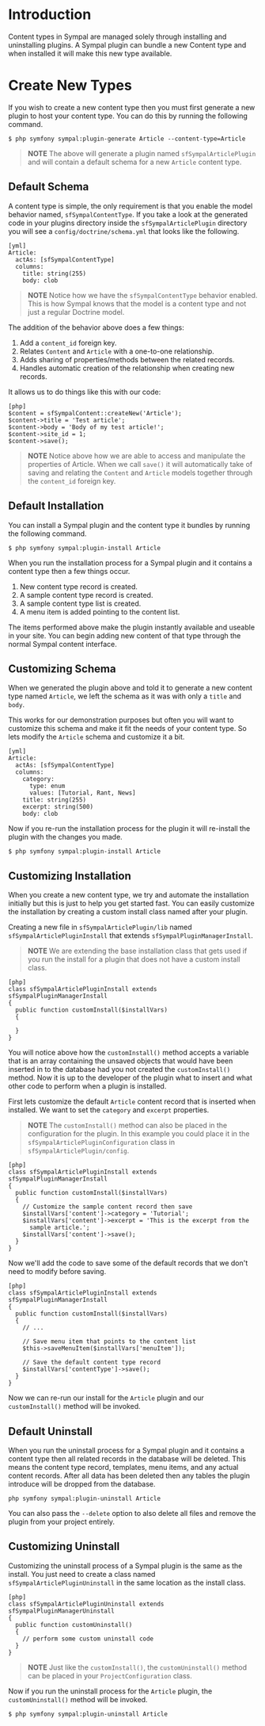 # Introduction

Content types in Sympal are managed solely through installing and uninstalling
plugins. A Sympal plugin can bundle a new Content type and when installed it 
will make this new type available.

# Create New Types

If you wish to create a new content type then you must first generate a new 
plugin to host your content type. You can do this by running the following
command.

    $ php symfony sympal:plugin-generate Article --content-type=Article

> **NOTE**
> The above will generate a plugin named `sfSympalArticlePlugin` and will 
> contain a default schema for a new `Article` content type.

## Default Schema

A content type is simple, the only requirement is that you enable the model behavior named, `sfSympalContentType`. If you take a look at the generated code in your plugins directory inside the `sfSympalArticlePlugin` directory you will see a `config/doctrine/schema.yml` that looks like the following.

    [yml]
    Article:
      actAs: [sfSympalContentType]
      columns:
        title: string(255)
        body: clob

> **NOTE**
> Notice how we have the `sfSympalContentType` behavior enabled. This is how 
> Sympal knows that the model is a content type and not just a regular Doctrine
> model.

The addition of the behavior above does a few things:

1. Add a `content_id` foreign key.
2. Relates `Content` and `Article` with a one-to-one relationship.
3. Adds sharing of properties/methods between the related records.
4. Handles automatic creation of the relationship when creating new records.

It allows us to do things like this with our code:

    [php]
    $content = sfSympalContent::createNew('Article');
    $content->title = 'Test article';
    $content->body = 'Body of my test article!';
    $content->site_id = 1;
    $content->save();

> **NOTE**
> Notice above how we are able to access and manipulate the properties of 
> Article. When we call `save()` it will automatically take of saving and 
> relating the `Content` and `Article` models together through the `content_id`
> foreign key.

## Default Installation

You can install a Sympal plugin and the content type it bundles by running the
following command.

    $ php symfony sympal:plugin-install Article
  
When you run the installation process for a Sympal plugin and it contains a 
content type then a few things occur.

1. New content type record is created.
2. A sample content type record is created.
3. A sample content type list is created.
4. A menu item is added pointing to the content list.

The items performed above make the plugin instantly available and useable in 
your site. You can begin adding new content of that type through the normal
Sympal content interface.

## Customizing Schema

When we generated the plugin above and told it to generate a new content type 
named `Article`, we left the schema as it was with only a `title` and `body`.

This works for our demonstration purposes but often you will want to customize 
this schema and make it fit the needs of your content type. So lets modify the 
`Article` schema and customize it a bit.

    [yml]
    Article:
      actAs: [sfSympalContentType]
      columns:
        category:
          type: enum
          values: [Tutorial, Rant, News]
        title: string(255)
        excerpt: string(500)
        body: clob

Now if you re-run the installation process for the plugin it will re-install the
plugin with the changes you made.

    $ php symfony sympal:plugin-install Article

## Customizing Installation

When you create a new content type, we try and automate the installation 
initially but this is just to help you get started fast. You can easily 
customize the installation by creating a custom install class named after your 
plugin.

Creating a new file in `sfSympalArticlePlugin/lib` named `sfSympalArticlePluginInstall` that extends `sfSympalPluginManagerInstall`.

> **NOTE**
> We are extending the base installation class that gets used if you run the
> install for a plugin that does not have a custom install class.

    [php]
    class sfSympalArticlePluginInstall extends sfSympalPluginManagerInstall
    {
      public function customInstall($installVars)
      {
        
      }
    }

You will notice above how the `customInstall()` method accepts a variable that
is an array containing the unsaved objects that would have been inserted in to
the database had you not created the `customInstall()` method. Now it is up to 
the developer of the plugin what to insert and what other code to perform when a plugin is installed.

First lets customize the default `Article` content record that is inserted when 
installed. We want to set the `category` and `excerpt` properties.

> **NOTE**
> The `customInstall()` method can also be placed in the configuration for the
> plugin. In this example you could place it in the `sfSympalArticlePluginConfiguration` class in `sfSympalArticlePlugin/config`.

    [php]
    class sfSympalArticlePluginInstall extends sfSympalPluginManagerInstall
    {
      public function customInstall($installVars)
      {
        // Customize the sample content record then save
        $installVars['content']->category = 'Tutorial';
        $installVars['content']->excerpt = 'This is the excerpt from the 
          sample article.';
        $installVars['content']->save();
      }
    }

Now we'll add the code to save some of the default records that we don't need to 
modify before saving.

    [php]
    class sfSympalArticlePluginInstall extends sfSympalPluginManagerInstall
    {
      public function customInstall($installVars)
      {
        // ...

        // Save menu item that points to the content list
        $this->saveMenuItem($installVars['menuItem']);

        // Save the default content type record
        $installVars['contentType']->save();
      }
    }

Now we can re-run our install for the `Article` plugin and our `customInstall()` method will be invoked.

## Default Uninstall

When you run the uninstall process for a Sympal plugin and it contains a content
type then all related records in the database will be deleted. This means the 
content type record, templates, menu items, and any actual content records. 
After all data has been deleted then any tables the plugin introduce will be 
dropped from the database.

    php symfony sympal:plugin-uninstall Article

You can also pass the `--delete` option to also delete all files and remove the plugin from your project entirely.

## Customizing Uninstall

Customizing the uninstall process of a Sympal plugin is the same as the install.
You just need to create a class named `sfSympalArticlePluginUninstall` in the 
same location as the install class.

    [php]
    class sfSympalArticlePluginUninstall extends sfSympalPluginManagerUninstall
    {
      public function customUninstall()
      {
        // perform some custom uninstall code
      }
    }

> **NOTE**
> Just like the `customInstall()`, the `customUninstall()` method can be placed 
> in your `ProjectConfiguration` class.

Now if you run the uninstall process for the `Article` plugin, the `customUninstall()` method will be invoked.

    $ php symfony sympal:plugin-uninstall Article
